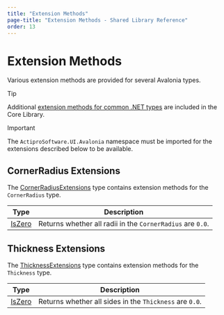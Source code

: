 ```yaml
---
title: "Extension Methods"
page-title: "Extension Methods - Shared Library Reference"
order: 13
---
```

# Extension Methods

Various extension methods are provided for several Avalonia types.

> [!TIP]
> Additional [extension methods for common .NET types](../core/extension-methods.md) are included in the Core Library.

> [!IMPORTANT]
> The `ActiproSoftware.UI.Avalonia` namespace must be imported for the extensions described below to be available.

## CornerRadius Extensions
The [CornerRadiusExtensions](xref:@ActiproUIRoot.CornerRadiusExtensions) type contains extension methods for the `CornerRadius` type.

| Type | Description |
|-----|-----|
| [IsZero](xref:@ActiproUIRoot.CornerRadiusExtensions.IsZero*) | Returns whether all radii in the `CornerRadius` are `0.0`. |

## Thickness Extensions

The [ThicknessExtensions](xref:@ActiproUIRoot.ThicknessExtensions) type contains extension methods for the `Thickness` type.

| Type | Description |
|-----|-----|
| [IsZero](xref:@ActiproUIRoot.ThicknessExtensions.IsZero*) | Returns whether all sides in the `Thickness` are `0.0`. |
